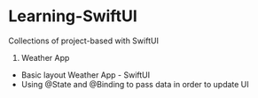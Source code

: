 # Learning-SwiftUI
Collections of project-based with SwiftUI

1. Weather App
  * Basic layout Weather App - SwiftUI
  * Using @State and @Binding to pass data in order to update UI 
